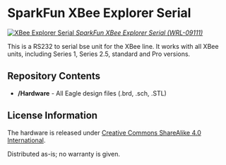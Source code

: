 SparkFun XBee Explorer Serial
====================

[![XBee Explorer Serial](https://cdn.sparkfun.com//assets/parts/2/5/0/5/09111-01.jpg)
*SparkFun XBee Explorer Serial (WRL-09111)*](https://www.sparkfun.com/products/9111)

This is a RS232 to serial bse unit for the XBee line. It works with all XBee units, including Series 1, Series 2.5, standard and Pro versions.


Repository Contents
-------------------

* **/Hardware** - All Eagle design files (.brd, .sch, .STL)

License Information
-------------------
The hardware is released under [Creative Commons ShareAlike 4.0 International](https://creativecommons.org/licenses/by-sa/4.0/).

Distributed as-is; no warranty is given.
